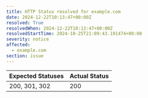 ```yaml
---
title: HTTP Status resolved for example.com
date: 2024-12-22T10:13:47+00:00Z
resolved: True
resolvedWhen: 2024-12-22T10:13:47+00:00Z
resolvedStartTime: 2024-10-25T21:09:43.191474+00:00
severity: notice
affected:
  - example.com
section: issue
---
```


| Expected Statuses | Actual Status  |
|-------------------|----------------|
| 200, 301, 302 | 200 |
